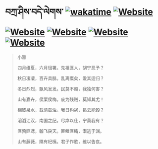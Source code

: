 # བཀྲ་ཤིས་བདེ་ལེགས་	[![wakatime](https://wakatime.com/badge/user/5043ee4a-e361-4607-9d47-d557f2005d05.svg)](https://wakatime.com/@5043ee4a-e361-4607-9d47-d557f2005d05)	[![Website](https://img.shields.io/website?label=&up_color=orange&up_message=Tianchi&url=https%3A%2F%2Fshields.io)](https://tianchi.aliyun.com/home/science/scienceDetail?userId=1095279182618)	[![Website](https://img.shields.io/website?label=&up_color=green&up_message=Yuque&url=https%3A%2F%2Fshields.io)](https://www.yuque.com/ivanaxu)	[![Website](https://img.shields.io/website?label=&up_color=yellow&up_message=Leetcode&url=https%3A%2F%2Fshields.io)](https://leetcode.cn/u/ivanaxu)	[![Website](https://img.shields.io/website?label=&up_color=violet&up_message=AIstudio&url=https%3A%2F%2Fshields.io)](https://aistudio.baidu.com/aistudio/personalcenter/thirdview/979775)	[![Website](https://img.shields.io/website?label=&up_color=red&up_message=Gitee&url=https%3A%2F%2Fshields.io)](https://gitee.com/IvanaXu)
> 小雅
> 
> 四月维夏，六月徂署。先祖匪人，胡宁忍予？
> 
> 秋日凄凄，百卉具腓。乱离瘼矣，爰其适归？
> 
> 冬日烈烈，飘风发发。民莫不穀，我独何害？
> 
> 山有嘉卉，侯栗侯梅。废为残贼，莫知其尤！
> 
> 相彼泉水，载清载浊。我日构祸，曷云能穀？
> 
> 滔滔江汉，南国之纪。尽瘁以仕，宁莫我有？
> 
> 匪鹑匪鸢，翰飞戾天。匪鳣匪鲔，潜逃于渊。
> 
> 山有蕨薇，隰有杞桋。君子作歌，维以告哀。
>
